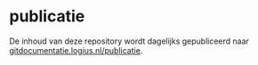 # publicatie

De inhoud van deze repository wordt dagelijks gepubliceerd naar [gitdocumentatie.logius.nl/publicatie](https://gitdocumentatie.logius.nl/publicatie).
